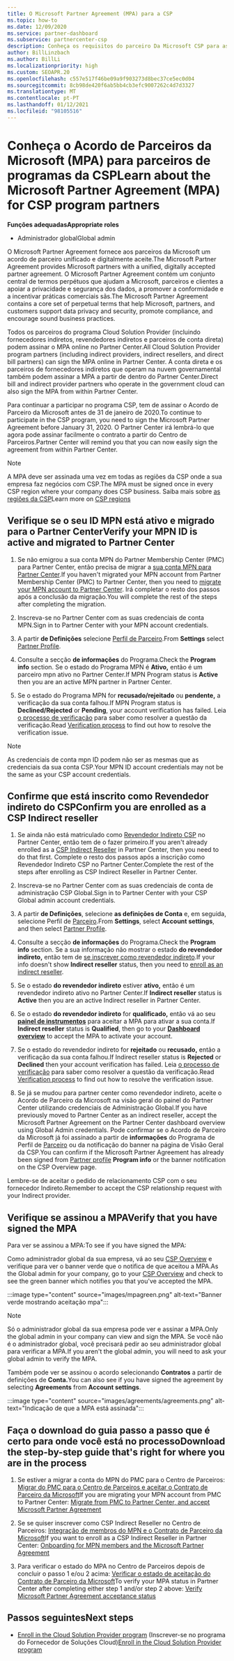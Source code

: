 ```yaml
---
title: O Microsoft Partner Agreement (MPA) para a CSP
ms.topic: how-to
ms.date: 12/09/2020
ms.service: partner-dashboard
ms.subservice: partnercenter-csp
description: Conheça os requisitos do parceiro Da Microsoft CSP para assinar e verificar este Acordo de Parceiro microsoft unificado e aceite digitalmente (MPA).
author: BillLinzbach
ms.author: BillLi
ms.localizationpriority: high
ms.custom: SEOAPR.20
ms.openlocfilehash: c557e517f46be09a9f903273d8bec37ce5ec0d04
ms.sourcegitcommit: 8cb98de420f6ab5bb4cb3efc9007262c4d7d3327
ms.translationtype: MT
ms.contentlocale: pt-PT
ms.lasthandoff: 01/12/2021
ms.locfileid: "98105516"
---
```

# <a name="learn-about-the-microsoft-partner-agreement-mpa-for-csp-program-partners"></a><span data-ttu-id="4b2ed-103">Conheça o Acordo de Parceiros da Microsoft (MPA) para parceiros de programas da CSP</span><span class="sxs-lookup"><span data-stu-id="4b2ed-103">Learn about the Microsoft Partner Agreement (MPA) for CSP program partners</span></span>

<span data-ttu-id="4b2ed-104">**Funções adequadas**</span><span class="sxs-lookup"><span data-stu-id="4b2ed-104">**Appropriate roles**</span></span>

- <span data-ttu-id="4b2ed-105">Administrador global</span><span class="sxs-lookup"><span data-stu-id="4b2ed-105">Global admin</span></span>

<span data-ttu-id="4b2ed-106">O Microsoft Partner Agreement fornece aos parceiros da Microsoft um acordo de parceiro unificado e digitalmente aceite.</span><span class="sxs-lookup"><span data-stu-id="4b2ed-106">The Microsoft Partner Agreement provides Microsoft partners with a unified, digitally accepted partner agreement.</span></span> <span data-ttu-id="4b2ed-107">O Microsoft Partner Agreement contém um conjunto central de termos perpétuos que ajudam a Microsoft, parceiros e clientes a apoiar a privacidade e segurança dos dados, a promover a conformidade e a incentivar práticas comerciais sãs.</span><span class="sxs-lookup"><span data-stu-id="4b2ed-107">The Microsoft Partner Agreement contains a core set of perpetual terms that help Microsoft, partners, and customers support data privacy and security, promote compliance, and encourage sound business practices.</span></span>

<span data-ttu-id="4b2ed-108">Todos os parceiros do programa Cloud Solution Provider (incluindo fornecedores indiretos, revendedores indiretos e parceiros de conta direta) podem assinar o MPA online no Partner Center.</span><span class="sxs-lookup"><span data-stu-id="4b2ed-108">All Cloud Solution Provider program partners (including indirect providers, indirect resellers, and direct bill partners) can sign the MPA online in Partner Center.</span></span> <span data-ttu-id="4b2ed-109">A conta direta e os parceiros de fornecedores indiretos que operam na nuvem governamental também podem assinar a MPA a partir de dentro do Partner Center.</span><span class="sxs-lookup"><span data-stu-id="4b2ed-109">Direct bill and indirect provider partners who operate in the government cloud can also sign the MPA from within Partner Center.</span></span>

<span data-ttu-id="4b2ed-110">Para continuar a participar no programa CSP, tem de assinar o Acordo de Parceiro da Microsoft antes de 31 de janeiro de 2020.</span><span class="sxs-lookup"><span data-stu-id="4b2ed-110">To continue to participate in the CSP program, you need to sign the Microsoft Partner Agreement before January 31, 2020.</span></span> <span data-ttu-id="4b2ed-111">O Partner Center irá lembrá-lo que agora pode assinar facilmente o contrato a partir do Centro de Parceiros.</span><span class="sxs-lookup"><span data-stu-id="4b2ed-111">Partner Center will remind you that you can now easily sign the agreement from within Partner Center.</span></span>

>[!NOTE]
><span data-ttu-id="4b2ed-112">A MPA deve ser assinada uma vez em todas as regiões da CSP onde a sua empresa faz negócios com CSP.</span><span class="sxs-lookup"><span data-stu-id="4b2ed-112">The MPA must be signed once in every CSP region where your company does CSP business.</span></span> <span data-ttu-id="4b2ed-113">Saiba mais sobre [as regiões da CSP](regional-authorization-overview.md)</span><span class="sxs-lookup"><span data-stu-id="4b2ed-113">Learn more on [CSP regions](regional-authorization-overview.md)</span></span> 

## <a name="verify-your-mpn-id-is-active-and-migrated-to-partner-center"></a><span data-ttu-id="4b2ed-114">Verifique se o seu ID MPN está ativo e migrado para o Partner Center</span><span class="sxs-lookup"><span data-stu-id="4b2ed-114">Verify your MPN ID is active and migrated to Partner Center</span></span>

1. <span data-ttu-id="4b2ed-115">Se não emigrou a sua conta MPN do Partner Membership Center (PMC) para Partner Center, então precisa de migrar a [sua conta MPN para Partner Center](move-pmc-pc-map.md).</span><span class="sxs-lookup"><span data-stu-id="4b2ed-115">If you haven't migrated your MPN account from Partner Membership Center (PMC) to Partner Center, then you need to [migrate your MPN account to Partner Center](move-pmc-pc-map.md).</span></span> <span data-ttu-id="4b2ed-116">Irá completar o resto dos passos após a conclusão da migração.</span><span class="sxs-lookup"><span data-stu-id="4b2ed-116">You will complete the rest of the steps after completing the migration.</span></span> 

1. <span data-ttu-id="4b2ed-117">Inscreva-se no Partner Center com as suas credenciais de conta MPN.</span><span class="sxs-lookup"><span data-stu-id="4b2ed-117">Sign in to Partner Center with your MPN account credentials.</span></span>
 
1. <span data-ttu-id="4b2ed-118">A partir **de Definições** selecione [Perfil de Parceiro](https://partner.microsoft.com/pcv/accountsettings/connectedpartnerprofile).</span><span class="sxs-lookup"><span data-stu-id="4b2ed-118">From **Settings** select [Partner Profile](https://partner.microsoft.com/pcv/accountsettings/connectedpartnerprofile).</span></span>

1. <span data-ttu-id="4b2ed-119">Consulte a secção **de informações** do Programa.</span><span class="sxs-lookup"><span data-stu-id="4b2ed-119">Check the **Program info** section.</span></span> <span data-ttu-id="4b2ed-120">Se o estado do Programa MPN é **Ativo,** então é um parceiro mpn ativo no Partner Center.</span><span class="sxs-lookup"><span data-stu-id="4b2ed-120">If MPN Program status is **Active** then you are an active MPN partner in Partner Center.</span></span>
 
1. <span data-ttu-id="4b2ed-121">Se o estado do Programa MPN for **recusado/rejeitado** ou **pendente,** a verificação da sua conta falhou.</span><span class="sxs-lookup"><span data-stu-id="4b2ed-121">If MPN Program status is **Declined/Rejected** or **Pending**, your account verification has failed.</span></span> <span data-ttu-id="4b2ed-122">Leia [o processo de verificação](verification-responses.md) para saber como resolver a questão da verificação.</span><span class="sxs-lookup"><span data-stu-id="4b2ed-122">Read [Verification process](verification-responses.md) to find out how to resolve the verification issue.</span></span>



>[!NOTE]
><span data-ttu-id="4b2ed-123">As credenciais de conta mpn ID podem não ser as mesmas que as credenciais da sua conta CSP.</span><span class="sxs-lookup"><span data-stu-id="4b2ed-123">Your MPN ID account credentials may not be the same as your CSP account credentials.</span></span>

## <a name="confirm-you-are-enrolled-as-a-csp-indirect-reseller"></a><span data-ttu-id="4b2ed-124">Confirme que está inscrito como Revendedor indireto do CSP</span><span class="sxs-lookup"><span data-stu-id="4b2ed-124">Confirm you are enrolled as a CSP Indirect reseller</span></span>

1. <span data-ttu-id="4b2ed-125">Se ainda não está matriculado como [Revendedor Indireto CSP](indirect-reseller-tasks-in-partner-center.md) no Partner Center, então tem de o fazer primeiro.</span><span class="sxs-lookup"><span data-stu-id="4b2ed-125">If you aren't already enrolled as a [CSP Indirect Reseller](indirect-reseller-tasks-in-partner-center.md) in Partner Center, then you need to do that first.</span></span> <span data-ttu-id="4b2ed-126">Complete o resto dos passos após a inscrição como Revendedor Indireto CSP no Partner Center.</span><span class="sxs-lookup"><span data-stu-id="4b2ed-126">Complete the rest of the steps after enrolling as CSP Indirect Reseller in Partner Center.</span></span>

1. <span data-ttu-id="4b2ed-127">Inscreva-se no Partner Center com as suas credenciais de conta de administração CSP Global.</span><span class="sxs-lookup"><span data-stu-id="4b2ed-127">Sign in to Partner Center with your CSP Global admin account credentials.</span></span>

1. <span data-ttu-id="4b2ed-128">A partir **de Definições**, selecione **as definições de Conta** e, em seguida, selecione Perfil de [Parceiro](https://partner.microsoft.com/pcv/accountsettings/partnerprofile).</span><span class="sxs-lookup"><span data-stu-id="4b2ed-128">From **Settings**, select **Account settings**, and then select [Partner Profile](https://partner.microsoft.com/pcv/accountsettings/partnerprofile).</span></span>

1. <span data-ttu-id="4b2ed-129">Consulte a secção **de informações** do Programa.</span><span class="sxs-lookup"><span data-stu-id="4b2ed-129">Check the **Program info** section.</span></span> <span data-ttu-id="4b2ed-130">Se a sua informação não mostrar o estado **do revendedor indireto,** então tem de [se inscrever como revendedor indireto](indirect-reseller-tasks-in-partner-center.md).</span><span class="sxs-lookup"><span data-stu-id="4b2ed-130">If your info doesn't show **Indirect reseller** status, then you need to [enroll as an indirect reseller](indirect-reseller-tasks-in-partner-center.md).</span></span>

1. <span data-ttu-id="4b2ed-131">Se o estado  **do revendedor indireto** estiver **ativo,** então é um revendedor indireto ativo no Partner Center.</span><span class="sxs-lookup"><span data-stu-id="4b2ed-131">If  **Indirect reseller** status is **Active** then you are an active Indirect reseller in Partner Center.</span></span>
 
4. <span data-ttu-id="4b2ed-132">Se o estado  **do revendedor indireto** for **qualificado,** então vá ao seu [**painel de instrumentos**](https://partner.microsoft.com/pcv/dashboard/overview) para aceitar a MPA para ativar a sua conta.</span><span class="sxs-lookup"><span data-stu-id="4b2ed-132">If  **Indirect reseller** status is **Qualified**, then go to your [**Dashboard overview**](https://partner.microsoft.com/pcv/dashboard/overview) to accept the MPA to activate your account.</span></span>
 
1. <span data-ttu-id="4b2ed-133">Se o estado do revendedor indireto for **rejeitado** ou **recusado,** então a verificação da sua conta falhou.</span><span class="sxs-lookup"><span data-stu-id="4b2ed-133">If Indirect reseller status is **Rejected** or **Declined** then your account verification has failed.</span></span> <span data-ttu-id="4b2ed-134">Leia [o processo de verificação](verification-responses.md) para saber como resolver a questão da verificação.</span><span class="sxs-lookup"><span data-stu-id="4b2ed-134">Read [Verification process](verification-responses.md) to find out how to resolve the verification issue.</span></span>

1. <span data-ttu-id="4b2ed-135">Se já se mudou para partner center como revendedor indireto, aceite o Acordo de Parceiro da Microsoft na visão geral do painel do Partner Center utilizando credenciais de Administração Global.</span><span class="sxs-lookup"><span data-stu-id="4b2ed-135">If you have previously moved to Partner Center as an indirect reseller, accept the Microsoft Partner Agreement on the Partner Center dashboard overview using Global Admin credentials.</span></span> <span data-ttu-id="4b2ed-136">Pode confirmar se o Acordo de Parceiro da Microsoft já foi assinado a partir de **informações** do Programa de Perfil de [Parceiro](https://partner.microsoft.com/pcv/accountsettings/partnerprofile) ou da notificação do banner na página de Visão Geral da CSP.</span><span class="sxs-lookup"><span data-stu-id="4b2ed-136">You can confirm if the Microsoft Partner Agreement has already been signed from [Partner profile](https://partner.microsoft.com/pcv/accountsettings/partnerprofile) **Program info** or the banner notification on the CSP Overview page.</span></span>

<span data-ttu-id="4b2ed-137">Lembre-se de aceitar o pedido de relacionamento CSP com o seu fornecedor Indireto.</span><span class="sxs-lookup"><span data-stu-id="4b2ed-137">Remember to accept the CSP relationship request with your Indirect provider.</span></span>

## <a name="verify-that-you-have-signed-the-mpa"></a><span data-ttu-id="4b2ed-138">Verifique se assinou a MPA</span><span class="sxs-lookup"><span data-stu-id="4b2ed-138">Verify that you have signed the MPA</span></span>

<span data-ttu-id="4b2ed-139">Para ver se assinou a MPA:</span><span class="sxs-lookup"><span data-stu-id="4b2ed-139">To see if you have signed the MPA:</span></span>

 <span data-ttu-id="4b2ed-140">Como administrador global da sua empresa, vá ao seu [CSP Overview](https://partner.microsoft.com/pcv/dashboard/overview) e verifique para ver o banner verde que o notifica de que aceitou a MPA.</span><span class="sxs-lookup"><span data-stu-id="4b2ed-140">As the Global admin for your company, go to your [CSP Overview](https://partner.microsoft.com/pcv/dashboard/overview) and check to see the green banner which notifies you that you've accepted the MPA.</span></span>

 
:::image type="content" source="images/mpagreen.png" alt-text="Banner verde mostrando aceitação mpa":::

>[!NOTE]
><span data-ttu-id="4b2ed-142">Só o administrador global da sua empresa pode ver e assinar a MPA.</span><span class="sxs-lookup"><span data-stu-id="4b2ed-142">Only the global admin in your company can view and sign the MPA.</span></span> <span data-ttu-id="4b2ed-143">Se você não é o administrador global, você precisará pedir ao seu administrador global para verificar a MPA.</span><span class="sxs-lookup"><span data-stu-id="4b2ed-143">If you aren't the global admin, you will need to ask your global admin to verify the MPA.</span></span>

<span data-ttu-id="4b2ed-144">Também pode ver se assinou o acordo selecionando **Contratos** a partir de definições de **Conta.**</span><span class="sxs-lookup"><span data-stu-id="4b2ed-144">You can also see if you have signed the agreement by selecting **Agreements** from **Account settings**.</span></span>

:::image type="content" source="images/agreements/agreements.png" alt-text="Indicação de que a MPA está assinada":::


## <a name="download-the-step-by-step-guide-thats-right-for-where-you-are-in-the-process"></a><span data-ttu-id="4b2ed-146">Faça o download do guia passo a passo que é certo para onde você está no processo</span><span class="sxs-lookup"><span data-stu-id="4b2ed-146">Download the step-by-step guide that's right for where you are in the process</span></span>

1. <span data-ttu-id="4b2ed-147">Se estiver a migrar a conta do MPN do PMC para o Centro de Parceiros: [Migrar do PMC para o Centro de Parceiros e aceitar o Contrato de Parceiro da Microsoft](https://assetsprod.microsoft.com/mpn/migrate-pmc-pc-mpa-guide.pptx)</span><span class="sxs-lookup"><span data-stu-id="4b2ed-147">If you are migrating your MPN account from PMC to Partner Center: [Migrate from PMC to Partner Center, and accept Microsoft Partner Agreement](https://assetsprod.microsoft.com/mpn/migrate-pmc-pc-mpa-guide.pptx)</span></span>

2. <span data-ttu-id="4b2ed-148">Se se quiser inscrever como CSP Indirect Reseller no Centro de Parceiros: [Integração de membros do MPN e o Contrato de Parceiro da Microsoft](https://assetsprod.microsoft.com/mpn/onboard-pc-csp-mpn-mpa-guide.pptx)</span><span class="sxs-lookup"><span data-stu-id="4b2ed-148">If you want to enroll as a CSP Indirect Reseller in Partner Center: [Onboarding for MPN members and the Microsoft Partner Agreement](https://assetsprod.microsoft.com/mpn/onboard-pc-csp-mpn-mpa-guide.pptx)</span></span>

3. <span data-ttu-id="4b2ed-149">Para verificar o estado do MPA no Centro de Parceiros depois de concluir o passo 1 e/ou 2 acima: [Verificar o estado de aceitação do Contrato de Parceiro da Microsoft](https://assetsprod.microsoft.com/mpn/verify-mpa-acceptance-status.pptx)</span><span class="sxs-lookup"><span data-stu-id="4b2ed-149">To verify your MPA status in Partner Center after completing either step 1 and/or step 2 above: [Verify Microsoft Partner Agreement acceptance status](https://assetsprod.microsoft.com/mpn/verify-mpa-acceptance-status.pptx)</span></span>
 
## <a name="next-steps"></a><span data-ttu-id="4b2ed-150">Passos seguintes</span><span class="sxs-lookup"><span data-stu-id="4b2ed-150">Next steps</span></span>

- <span data-ttu-id="4b2ed-151">[Enroll in the Cloud Solution Provider program](indirect-reseller-tasks-in-partner-center.md) (Inscrever-se no programa do Fornecedor de Soluções Cloud)</span><span class="sxs-lookup"><span data-stu-id="4b2ed-151">[Enroll in the Cloud Solution Provider program](indirect-reseller-tasks-in-partner-center.md)</span></span>
